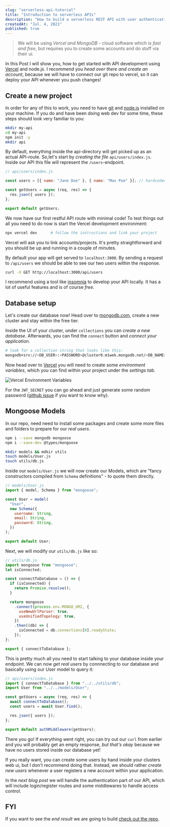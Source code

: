 ```yaml
---
slug: "serverless-api-tutorial"
title: "Introduction to serverless APIs"
description: "How to build a serverless REST API with user authentication and mongoDB"
createdAt: "Jul. 4, 2021"
published: true
---
```


> We will be using _Vercel and MongoDB_ - cloud software which is _fast and free_, but requires you to create some accounts and do stuff via their ui.

In this Post I will show you, how to get started with API development using <a href="https://vercel.com/" target="_blank" rel="nofollower noreferer">Vercel</a> and node.js.
I recommend you _head over there and create an account_, because we will have to connect our git repo to vercel, so it can deploy your API whenever you push changes!

## Create a new project

In order for any of this to work, you need to have <a href="https://git-scm.com/book/en/v2/Getting-Started-Installing-Git" target="_blank" rel="nofollower noreferer">git</a> and <a href="https://nodejs.org/en/" target="_blank" rel="nofollower noreferer">node.js</a> installed on your machine. If you do and have been doing web dev for some time, these steps should look very familiar to you:

```bash
mkdir my-api
cd my-api
npm init -y
mkdir api
```

By default, everything inside the api-directory will get picked up as an actual API-route. So,let's start by _creating the file_ `api/users/index.js`. Inside our API this file will represent the `/users`-endpoint.

```js
// api/users/index.js

const users = [{ name: "Jane Doe" }, { name: "Max Poe" }]; // hardcoded users for now

const getUsers = async (req, res) => {
  res.json({ users });
};

export default getUsers;
```

We now have our first restful API route with minimal code! To test things out all you need to do now is start the Vercel development environment:

```bash
npx vercel dev      # follow the instructions and link your project
```

Vercel will ask you to link accounts/projects. It's pretty straightforward and you should be up and running in a couple of minutes.

By default your app will get served to `localhost:3000`. By sending a request to `/api/users` we should be able to see our two users within the response.

```bash
curl -X GET http://localhost:3000/api/users
```

I recommend using a tool like <a href="https://insomnia.rest/" target="_blank" rel="nofollower noreferer">insomnia</a> to develop your API locally. It has a lot of useful features and is of course _free_.

## Database setup

Let's create our database now! Head over to <a href="https://www.mongodb.com/" target="_blank" rel="nofollower noreferer">mongodb.com</a>, create a new cluster and stay within the free tier.

Inside the UI of your cluster, under `collections` you can _create a new database_. Afterwards, you can find the `connect` button and _connect your application_.

```bash
# look for a collection string that looks like this:
mongodb+srv://<DB_USER>:<PASSWORD>@cluster0.m1wek.mongodb.net/<DB_NAME>?retryWrites=true&w=majority
```

Now head over to <a href="https://vercel.com/" target="_blank" rel="nofollower noreferer">Vercel</a> you will need to create some _environment variables_, which you can find within your project under the _settings tab_.

![Vercel Environment Variables](images/blog/vercel_env_variables.png)

For the `JWT_SECRET` you can go ahead and just generate some random password (<a href="https://github.com/dwyl/hapi-auth-jwt2/issues/48#issuecomment-109944109" target="_blank" rel="nofollower noreferer">github issue</a> if you want to know why).

## Mongoose Models

In our repo, need need to install some packages and create some more files and folders to prepare for our _real users_.

```bash
npm i --save mongodb mongoose
npm i --save-dev @types/mongoose

mkdir models && mdkir utils
touch models/User.js
touch utils/db.js
```

Inside our `models/User.js` we will now create our Models, which are "fancy constructors compiled from `Schema` definitions" - to quote them directly.

```js
// models/User.js
import { model, Schema } from "mongoose";

const User = model(
  "User",
  new Schema({
    username: String,
    email: String,
    password: String,
  })
);

export default User;
```

Next, we will modify our `utils/db.js` like so:

```js
// utils/db.js
import mongoose from "mongoose";
let isConnected;

const connectToDatabase = () => {
  if (isConnected) {
    return Promise.resolve();
  }

  return mongoose
    .connect(process.env.MONGO_URI, {
      useNewUrlParser: true,
      useUnifiedTopology: true,
    })
    .then((db) => {
      isConnected = db.connections[0].readyState;
    });
};

export { connectToDatabase };
```

This is pretty much all you need to start talking to your database inside your endpoint. We can now _get real users_ by connnecting to our database and basically using our User model to query it:

```js
// api/users/index.js
import { connectToDatabase } from "../../utils/db";
import User from "../../models/User";

const getUsers = async (req, res) => {
  await connectToDatabase();
  const users = await User.find();

  res.json({ users });
};

export default authMiddleware(getUsers);
```

There you go! If everything went right, you can try out our `curl` from earlier and you will probably get an empty response, _but that's okay_ because we have no users stored inside our database yet!

If you really want, you can create some users by hand inside your clusters web ui, but I don't recommend doing that. Instead, we should rather _create new users_ whenever a user registers a new account within your application.

In the _next blog post_ we will handle the authentication part of our API, which will include login/register routes and some middlewares to handle access control.

## FYI

If you want to see the _end result_ we are going to build <a href="https://github.com/DennisSmuda/serverless-sample-api" target="_blank" rel="nofollower noreferer">check out the repo</a>.
